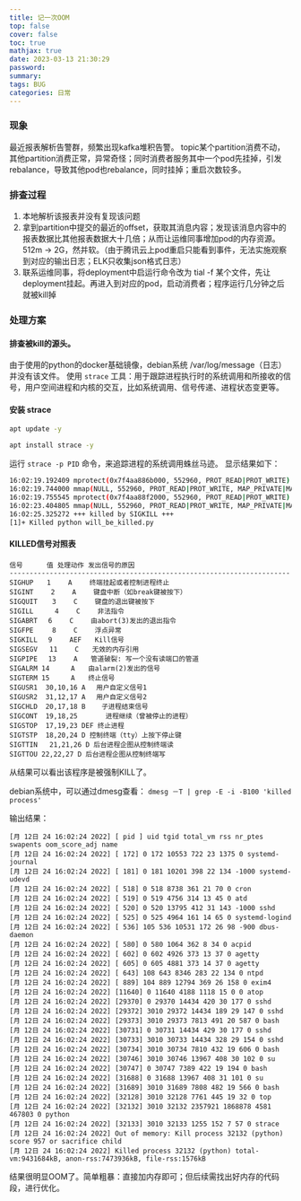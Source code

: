 ```yaml
---
title: 记一次OOM
top: false
cover: false
toc: true
mathjax: true
date: 2023-03-13 21:30:29
password:
summary:
tags: BUG
categories: 日常
---
```


### 现象
最近报表解析告警群，频繁出现kafka堆积告警。
topic某个partition消费不动，其他partition消费正常，异常奇怪；同时消费者服务其中一个pod先挂掉，引发rebalance，导致其他pod也rebalance，同时挂掉；重启次数较多。

### 排查过程
1. 本地解析该报表并没有复现该问题
2. 拿到partition中提交的最近的offset，获取其消息内容；发现该消息内容中的报表数据比其他报表数据大十几倍；从而让运维同事增加pod的内存资源。512m -> 2G，然并软。（由于腾讯云上pod重启只能看到事件，无法实施观察到对应的输出日志；ELK只收集json格式日志）
3. 联系运维同事，将deployment中启运行命令改为 tial -f 某个文件，先让deployment挂起。再进入到对应的pod，启动消费者；程序运行几分钟之后就被kill掉

### 处理方案
#### 排查被kill的源头。
由于使用的python的docker基础镜像，debian系统 /var/log/message（日志）并没有该文件。
使用 `strace` 工具：用于跟踪进程执行时的系统调用和所接收的信号，用户空间进程和内核的交互，比如系统调用、信号传递、进程状态变更等。


#### 安装 strace
```sh
apt update -y

apt install strace -y
```

运行 `strace -p PID` 命令，来追踪进程的系统调用蛛丝马迹。
显示结果如下：
```sh
16:02:19.192409 mprotect(0x7f4aa886b000, 552960, PROT_READ|PROT_WRITE) = 0 <0.000014>
16:02:19.744000 mmap(NULL, 552960, PROT_READ|PROT_WRITE, MAP_PRIVATE|MAP_ANONYMOUS, -1, 0) = -1 ENOMEM (Cannot allocate memory) <0.000108>
16:02:19.755545 mprotect(0x7f4aa88f2000, 552960, PROT_READ|PROT_WRITE) = 0 <0.000019>
16:02:23.404805 mmap(NULL, 552960, PROT_READ|PROT_WRITE, MAP_PRIVATE|MAP_ANONYMOUS, -1, 0 <ptrace(SYSCALL):No such process>
16:02:25.325272 +++ killed by SIGKILL +++
[1]+ Killed python will_be_killed.py
```

#### KILLED信号对照表

```
信号 　　　值 处理动作 发出信号的原因 
---------------------------------------------------------------------- 
SIGHUP　　1 　　A　　 终端挂起或者控制进程终止 
SIGINT 　　2 　　A 　　键盘中断（如break键被按下） 
SIGQUIT 　 3 　　C 　　键盘的退出键被按下 
SIGILL 　　 4 　　C 　　非法指令 
SIGABRT 　6 　　C 　　由abort(3)发出的退出指令 
SIGFPE 　  8 　　C 　　浮点异常 
SIGKILL 　9 　　AEF　　Kill信号 
SIGSEGV   11 　　C　　无效的内存引用 
SIGPIPE 　13 　　A　　管道破裂: 写一个没有读端口的管道 
SIGALRM 14 　　 A　　由alarm(2)发出的信号 
SIGTERM 15 　　 A　　终止信号 
SIGUSR1  30,10,16 A 　用户自定义信号1 
SIGUSR2  31,12,17 A 　用户自定义信号2 
SIGCHLD  20,17,18 B    子进程结束信号 
SIGCONT  19,18,25       进程继续（曾被停止的进程） 
SIGSTOP  17,19,23 DEF 终止进程 
SIGTSTP  18,20,24 D 控制终端（tty）上按下停止键 
SIGTTIN   21,21,26 D 后台进程企图从控制终端读 
SIGTTOU 22,22,27 D 后台进程企图从控制终端写 
```

从结果可以看出该程序是被强制KILL了。

debian系统中，可以通过dmesg查看：
`dmesg －T | grep -E -i -B100 'killed process'`

输出结果：
```
[月 12日 24 16:02:24 2022] [ pid ] uid tgid total_vm rss nr_ptes swapents oom_score_adj name
[月 12日 24 16:02:24 2022] [ 172] 0 172 10553 722 23 1375 0 systemd-journal
[月 12日 24 16:02:24 2022] [ 181] 0 181 10201 398 22 134 -1000 systemd-udevd
[月 12日 24 16:02:24 2022] [ 518] 0 518 8738 361 21 70 0 cron
[月 12日 24 16:02:24 2022] [ 519] 0 519 4756 314 13 45 0 atd
[月 12日 24 16:02:24 2022] [ 520] 0 520 13795 412 31 143 -1000 sshd
[月 12日 24 16:02:24 2022] [ 525] 0 525 4964 161 14 65 0 systemd-logind
[月 12日 24 16:02:24 2022] [ 536] 105 536 10531 172 26 98 -900 dbus-daemon
[月 12日 24 16:02:24 2022] [ 580] 0 580 1064 362 8 34 0 acpid
[月 12日 24 16:02:24 2022] [ 602] 0 602 4926 373 13 37 0 agetty
[月 12日 24 16:02:24 2022] [ 605] 0 605 4881 373 14 37 0 agetty
[月 12日 24 16:02:24 2022] [ 643] 108 643 8346 283 22 134 0 ntpd
[月 12日 24 16:02:24 2022] [ 889] 104 889 12794 369 26 158 0 exim4
[月 12日 24 16:02:24 2022] [11640] 0 11640 4188 1118 15 0 0 atop
[月 12日 24 16:02:24 2022] [29370] 0 29370 14434 420 30 177 0 sshd
[月 12日 24 16:02:24 2022] [29372] 3010 29372 14434 189 29 147 0 sshd
[月 12日 24 16:02:24 2022] [29373] 3010 29373 7813 491 20 587 0 bash
[月 12日 24 16:02:24 2022] [30731] 0 30731 14434 429 30 177 0 sshd
[月 12日 24 16:02:24 2022] [30733] 3010 30733 14434 328 29 154 0 sshd
[月 12日 24 16:02:24 2022] [30734] 3010 30734 7810 432 19 606 0 bash
[月 12日 24 16:02:24 2022] [30746] 3010 30746 13967 408 30 102 0 su
[月 12日 24 16:02:24 2022] [30747] 0 30747 7389 422 19 194 0 bash
[月 12日 24 16:02:24 2022] [31688] 0 31688 13967 408 31 101 0 su
[月 12日 24 16:02:24 2022] [31689] 3010 31689 7808 482 19 566 0 bash
[月 12日 24 16:02:24 2022] [32128] 3010 32128 7761 445 19 32 0 top
[月 12日 24 16:02:24 2022] [32132] 3010 32132 2357921 1868878 4581 467803 0 python
[月 12日 24 16:02:24 2022] [32133] 3010 32133 1255 152 7 57 0 strace
[月 12日 24 16:02:24 2022] Out of memory: Kill process 32132 (python) score 957 or sacrifice child
[月 12日 24 16:02:24 2022] Killed process 32132 (python) total-vm:9431684kB, anon-rss:7473936kB, file-rss:1576kB
```

结果很明显OOM了。简单粗暴：直接加内存即可；但后续需找出好内存的代码段，进行优化。


